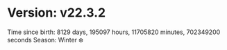 # Version: v22.3.2
Time since birth: 8129 days, 195097 hours, 11705820 minutes, 702349200 seconds
Season: Winter ❄️
